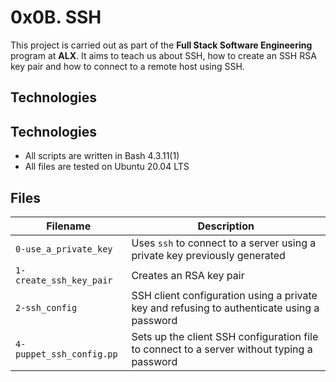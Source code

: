 # 0x0B. SSH
This project is carried out as part of the **Full Stack Software Engineering** program at **ALX**. It aims to teach us about SSH, how to create an SSH RSA key pair and how to connect to a remote host using SSH.

## Technologies
## Technologies
* All scripts are written in Bash 4.3.11(1)
* All files are tested on Ubuntu 20.04 LTS

## Files

| Filename | Description |
| -------- | ----------- |
| `0-use_a_private_key` | Uses `ssh` to connect to a server using a private key previously generated |
| `1-create_ssh_key_pair` | Creates an RSA key pair |
| `2-ssh_config` | SSH client configuration using a private key and refusing to authenticate using a password |
| `4-puppet_ssh_config.pp` | Sets up the client SSH configuration file to connect to a server without typing a password |
